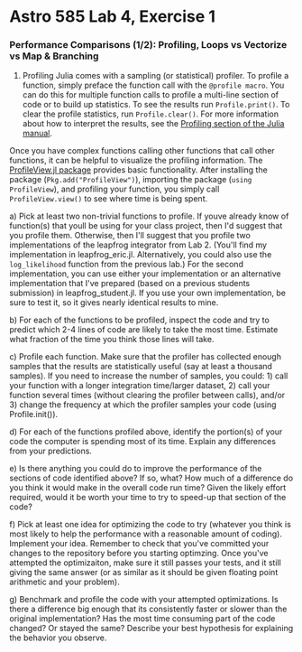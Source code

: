 # Astro 585 Lab 4, Exercise 1

### Performance Comparisons (1/2):  Profiling, Loops vs Vectorize vs Map & Branching

1.  Profiling
Julia comes with a sampling (or statistical) profiler.  To profile a function, simply preface the function call with the `@profile macro`.  You can do this for multiple function calls to profile a multi-line section of code or to build up statistics.  To see the results run
`Profile.print()`.  To clear the profile statistics, run `Profile.clear()`.  For more information about how to interpret the results, see the [Profiling section of the Julia manual](http://julia.readthedocs.org/en/release-0.3/stdlib/profile/).

Once you have complex functions calling other functions that call other functions, it can be helpful to visualize the profiling information.  The [ProfileView.jl package](https://github.com/timholy/ProfileView.jl) provides basic functionality.  After installing the package (`Pkg.add("ProfileView")`), importing the package (`using ProfileView`), and profiling your function, you simply call `ProfileView.view()` to see where time is being spent.

a) Pick at least two non-trivial functions to profile.  If youve already know of function(s) that youll be using for your class project, then I'd suggest that you profile them. Otherwise, then I'll suggest that you profile two implementations of the leapfrog integrator from Lab 2.   (You'll find my implementation in leapfrog_eric.jl.  Alternatively, you could also use the `log_likelihood` function from the previous lab.)  For the second implementation, you can use either your implementation or an alternative implementation that I've prepared (based on a previous students submission) in leapfrog_student.jl.  If you use your own implementation, be sure to test it, so it gives nearly identical results to mine.

b)  For each of the functions to be profiled, inspect the code and try to predict which 2-4 lines of code are likely to take the most time.  Estimate what fraction of the time you think those lines will take.  

c)  Profile each function.  Make sure that the profiler has collected enough samples that the results are statistically useful (say at least a thousand samples).  If you need to increase the number of samples, you could: 1) call your function with a longer integration time/larger dataset, 2) call your function several times (without clearing the profiler between calls), and/or 3) change the frequency at which the profiler samples your code (using Profile.init()). 

d) For each of the functions profiled above, identify the portion(s) of your code the computer is spending most of its time.  Explain any differences from your predictions.  

e) Is there anything you could do to improve the performance of the sections of code identified above?  If so, what?  How much of a difference do you think it would make in the overall code run time?  Given the likely effort required, would it be worth your time to try to speed-up that section of the code?

f) Pick at least one idea for optimizing the code to try (whatever you think is most likely to help the performance with a reasonable amount of coding).  Implement your idea.  Remember to check that you've committed your changes to the repository before you starting optimzing.  Once you've attempted the optimizaiton, make sure it still passes your tests, and it still giving the same answer (or as similar as it should be given floating point arithmetic and your problem).  

g) Benchmark and profile the code with your attempted optimizations.  Is there a difference big enough that its consistently faster or slower than the original implementation?  Has the most time consuming part of the code changed?  Or stayed the same?  Describe your best hypothesis for explaining the behavior you observe.

